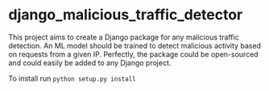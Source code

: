 # django_malicious_traffic_detector
This project aims to create a Django package for any malicious traffic detection. 
An ML model should be trained to detect malicious activity based on requests from a given IP. Perfectly, the package could be open-sourced and could easily be added to any Django project.

To install run ``` python setup.py install ```
